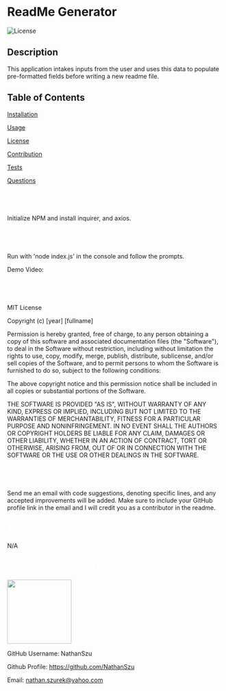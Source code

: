 # ReadMe Generator
  ![License](https://img.shields.io/badge/License-MIT-yellow.svg)
  ## Description
  This application intakes inputs from the user and uses this data to populate pre-formatted fields before writing a new readme file.
  ## Table of Contents

  <a href='#Installation'>Installation</a>

  <a href='#Usage'>Usage</a>

  <a href='#License'>License</a>

  <a href='#Contribution'>Contribution</a>

  <a href='#Tests'>Tests</a>

  <a href='#Questions'>Questions</a>

  ## <a id='Installation' style='color:white;'>Installation</a>
  Initialize NPM and install inquirer, and axios.

  ## <a id='Usage' style='color:white;'>Usage</a>
  Run with 'node index.js' in the console and follow the prompts.

  Demo Video: <a href=''></a>

  ## <a id='License' style='color:white;'>License</a>
  MIT License

Copyright (c) [year] [fullname]

Permission is hereby granted, free of charge, to any person obtaining a copy of this software and associated documentation files (the "Software"), to deal in the Software without restriction, including without limitation the rights to use, copy, modify, merge, publish, distribute, sublicense, and/or sell copies of the Software, and to permit persons to whom the Software is furnished to do so, subject to the following conditions:

The above copyright notice and this permission notice shall be included in all copies or substantial portions of the Software.

 THE SOFTWARE IS PROVIDED "AS IS", WITHOUT WARRANTY OF ANY KIND, EXPRESS OR IMPLIED, INCLUDING BUT NOT LIMITED TO THE WARRANTIES OF MERCHANTABILITY, FITNESS FOR A PARTICULAR PURPOSE AND NONINFRINGEMENT. IN NO EVENT SHALL THE AUTHORS OR COPYRIGHT HOLDERS BE LIABLE FOR ANY CLAIM, DAMAGES OR OTHER LIABILITY, WHETHER IN AN ACTION OF CONTRACT, TORT OR OTHERWISE, ARISING FROM, OUT OF OR IN CONNECTION WITH THE SOFTWARE OR THE USE OR OTHER DEALINGS IN THE SOFTWARE.

  ## <a id='Contribution' style='color:white;'>Contribution</a>
  Send me an email with code suggestions, denoting specific lines, and any accepted improvements will be added. Make sure to include your GitHub profile link in the email and I will credit you as a contributor in the readme.

  ## <a id='Tests' style='color:white;'>Tests</a>
  N/A

  ## <a id='Questions' style='color:white;'>Questions - Contact Me</a>
  <img style='width:150px' src='https://avatars2.githubusercontent.com/u/64761649?v=4'>

  GitHub Username: NathanSzu

  Github Profile: <a href='https://github.com/NathanSzu'>https://github.com/NathanSzu</a>

  Email: nathan.szurek@yahoo.com
